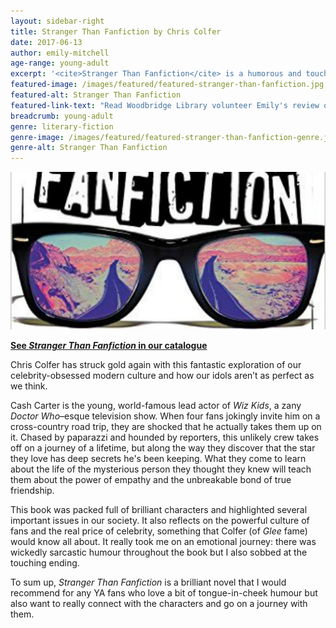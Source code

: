 ```yaml
---
layout: sidebar-right
title: Stranger Than Fanfiction by Chris Colfer
date: 2017-06-13
author: emily-mitchell
age-range: young-adult
excerpt: '<cite>Stranger Than Fanfiction</cite> is a humorous and touching exploration of celebrity culture.'
featured-image: /images/featured/featured-stranger-than-fanfiction.jpg
featured-alt: Stranger Than Fanfiction
featured-link-text: "Read Woodbridge Library volunteer Emily's review of <cite>Stranger Than Fanfiction</cite>, by Chris Colfer."
breadcrumb: young-adult
genre: literary-fiction
genre-image: /images/featured/featured-stranger-than-fanfiction-genre.jpg
genre-alt: Stranger Than Fanfiction
---
```


![Stranger Than Fanfiction](/images/featured/featured-stranger-than-fanfiction.jpg)

**[See <cite>Stranger Than Fanfiction</cite> in our catalogue](https://suffolk.spydus.co.uk/cgi-bin/spydus.exe/ENQ/OPAC/BIBENQ?BRN=2100193)**

Chris Colfer has struck gold again with this fantastic exploration of our celebrity-obsessed modern culture and how our idols aren’t as perfect as we think.

Cash Carter is the young, world-famous lead actor of <cite>Wiz Kids</cite>, a zany <cite>Doctor Who</cite>–esque television show. When four fans jokingly invite him on a cross-country road trip, they are shocked that he actually takes them up on it. Chased by paparazzi and hounded by reporters, this unlikely crew takes off on a journey of a lifetime, but along the way they discover that the star they love has deep secrets he's been keeping. What they come to learn about the life of the mysterious person they thought they knew will teach them about the power of empathy and the unbreakable bond of true friendship.

This book was packed full of brilliant characters and highlighted several important issues in our society. It also reflects on the powerful culture of fans and the real price of celebrity, something that Colfer (of <cite>Glee</cite> fame) would know all about. It really took me on an emotional journey: there was wickedly sarcastic humour throughout the book but I also sobbed at the touching ending.

To sum up, <cite>Stranger Than Fanfiction</cite> is a brilliant novel that I would recommend for any YA fans who love a bit of tongue-in-cheek humour but also want to really connect with the characters and go on a journey with them.
